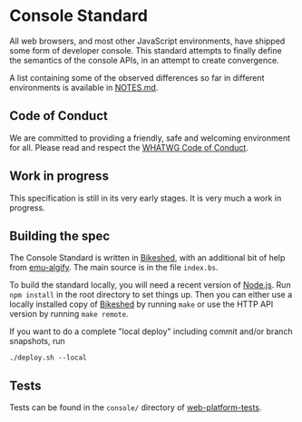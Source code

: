 # Console Standard

All web browsers, and most other JavaScript environments, have shipped some form of developer console. This standard attempts to finally define the semantics of the console APIs, in an attempt to create convergence.

A list containing some of the observed differences so far in different environments is available in [NOTES.md](NOTES.md).

## Code of Conduct
We are committed to providing a friendly, safe and welcoming environment for all. Please read and respect the [WHATWG Code of Conduct](https://whatwg.org/code-of-conduct).

## Work in progress

This specification is still in its very early stages. It is very much a work in progress.

## Building the spec

The Console Standard is written in [Bikeshed](https://github.com/tabatkins/bikeshed), with an additional bit of help from [emu-algify](https://www.npmjs.com/package/emu-algify). The main source is in the file `index.bs`.

To build the standard locally, you will need a recent version of [Node.js](https://nodejs.org/en/). Run `npm install` in the root directory to set things up. Then you can either use a locally installed copy of [Bikeshed](https://github.com/tabatkins/bikeshed) by running `make` or use the HTTP API version by
 running `make remote`.

If you want to do a complete "local deploy" including commit and/or branch snapshots, run

```
./deploy.sh --local
```
## Tests

Tests can be found in the `console/` directory of [web-platform-tests](https://github.com/w3c/web-platform-tests).
